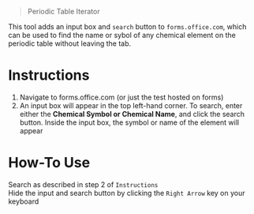 >Periodic Table Iterator

This tool adds an input box and ```search``` button to ```forms.office.com```, which can be used to find the name or sybol of any chemical element on the periodic table without leaving the tab. 

# Instructions
1) Navigate to forms.office.com (or just the test hosted on forms)
2) An input box will appear in the top left-hand corner. To search, enter either the **Chemical Symbol or Chemical Name**, and click the search button. Inside the input box, the symbol or name of the element will appear

# How-To Use
Search as described in step 2 of ```Instructions```<br>
Hide the input and search button by clicking the ```Right Arrow``` key on your keyboard
